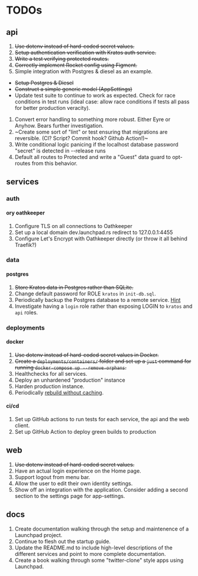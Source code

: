 # TODOs

## api
1. ~~Use dotenv instead of hard-coded secret values.~~
1. ~~Setup authentication verification with Kratos auth service.~~
1. ~~Write a test verifying protected routes.~~
1. ~~Correctly implement Rocket config using Figment.~~
1. Simple integration with Postgres & diesel as an example.
  - ~~Setup Postgres & Diesel~~
  - ~~Construct a simple generic model (AppSettings)~~
  - Update test suite to continue to work as expected. Check for race conditions in test runs (ideal case: allow race conditions if tests all pass for better production veracity).
1. Convert error handling to something more robust. Either Eyre or Anyhow. Bears further investigation.
1. ~Create some sort of "lint" or test ensuring that migrations are reversible. (CI? Script? Commit hook? Github Action!)~
1. Write conditional logic panicing if the localhost database password "secret" is detected in --release runs
1. Default all routes to Protected and write a "Guest" data guard to opt-routes from this behavior.

## services

### auth
#### ory oathkeeper
1. Configure TLS on all connections to Oathkeeper
1. Set up a local domain dev.launchpad.rs redirect to 127.0.0.1:4455
1. Configure Let's Encrypt with Oathkeeper directly (or throw it all behind Traefik?)

### data
#### postgres
1. ~~Store Kratos data in Postgres rather than SQLite.~~
1. Change default password for ROLE `kratos` in `init-db.sql`.
1. Periodically backup the Postgres database to a remote service. [Hint](https://davejansen.com/how-to-set-up-and-use-postgres-using-docker/)
1. Investigate having a `login` role rather than exposing LOGIN to `kratos` and `api` roles.

### deployments
#### docker
1. ~~Use dotenv instead of hard-coded secret values in Docker.~~
1. ~~Create a `deployments/containers/` folder and set up a `just` command for running `docker-compose up --remove-orphans`.~~
1. Healthchecks for all services.
1. Deploy an unhardened "production" instance
1. Harden production instance.
1. Periodically [rebuild without caching](https://pythonspeed.com/articles/docker-cache-insecure-images/).

#### ci/cd
1. Set up GitHub actions to run tests for each service, the api and the web client.
1. Set up GitHub Action to deploy green builds to production

## web
1. ~~Use dotenv instead of hard-coded secret values.~~
1. Have an actual login experience on the Home page.
1. Support logout from menu bar.
1. Allow the user to edit their own identity settings.
1. Show off an integration with the application. Consider adding a second section to the settings page for app-settings.

## docs
1. Create documentation walking through the setup and maintenence of a Launchpad project.
1. Continue to flesh out the startup guide.
1. Update the README.md to include high-level descriptions of the different services and point to more complete documentation.
1. Create a book walking through some "twitter-clone" style apps using Launchpad.
